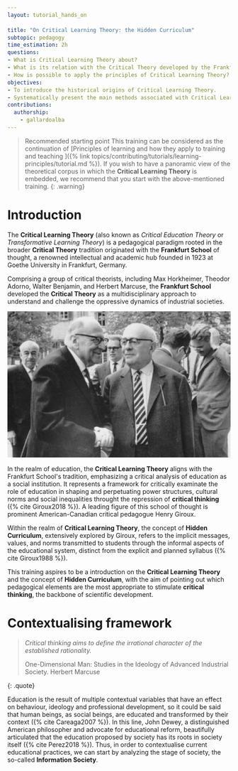 ```yaml
---
layout: tutorial_hands_on

title: "On Critical Learning Theory: the Hidden Curriculum"
subtopic: pedagogy
time_estimation: 2h
questions:
- What is Critical Learning Theory about?
- What is its relation with the Critical Theory developed by the Frankfurt School?
- How is possible to apply the principles of Critical Learning Theory?
objectives:
- To introduce the historical origins of Critical Learning Theory.
- Systematically present the main methods associated with Critical Learning Theory.
contributions:
  authorship:
    - gallardoalba
---
```


> <warning-title>Recommended starting point</warning-title>
> This training can be considered as the continuation of [Principles of learning and how they apply to training and teaching ]({% link topics/contributing/tutorials/learning-principles/tutorial.md %}). If you wish to have a panoramic view of the theoretical corpus in which the **Critical Learning Theory** is embedded, we recommend that you start with the above-mentioned training.
{: .warning}

# Introduction

The **Critical Learning Theory** (also known as *Critical Education Theory* or *Transformative Learning Theory*) is a pedagogical paradigm rooted in the broader **Critical Theory** tradition originated with the **Frankfurt School** of thought, a renowned intellectual and academic hub founded in 1923 at Goethe University in Frankfurt, Germany. 

Comprising a group of critical theorists, including Max Horkheimer, Theodor Adorno, Walter Benjamin, and Herbert Marcuse, the **Frankfurt School** developed the **Critical Theory** as a multidisciplinary approach to understand and challenge the oppressive dynamics of industrial societies.

![Frankfurt School picture](../../images/critical_theory/frankfurt_school.png "Photo taken in Heidelberg in April 1964 at the Max Weber Institute of Sociology. In front: Max Horkheimer and Theodor W. Adorno. Licence: CC BY-SA 4.0")

In the realm of education, the **Critical Learning Theory** aligns with the Frankfurt School's tradition, emphasizing a critical analysis of education as a social institution. It represents a framework for critically examinate the role of education in shaping and perpetuating power structures, cultural norms and social inequalities throught the repression of **critical thinking** ({% cite Giroux2018 %}). A leading figure of this school of thought is  prominent American-Canadian critical pedagogue Henry Giroux.

Within the realm of **Critical Learning Theory**, the concept of **Hidden Curriculum**, extensively explored by Giroux, refers to the implicit messages, values, and norms transmitted to students through the informal aspects of the educational system, distinct from the explicit and planned syllabus ({% cite Giroux1988 %}).

This training aspires to be a introduction on the **Critical Learning Theory** and the concept of **Hidden Curriculum**, with the aim of pointing out which pedagogical elements are the most appropriate to stimulate **critical thinking**, the backbone of scientific development.

# Contextualising framework

> *Critical thinking aims to define the irrational character of the established rationality.*
>
> One-Dimensional Man: Studies in the Ideology of Advanced Industrial Society. Herbert Marcuse
>
{: .quote}

Education is the result of multiple contextual variables that have an effect on behaviour, ideology and professional development, so it could be said that human beings, as social beings, are educated and transformed by their context ({% cite Careaga2007 %}). In this line, John Dewey, a distinguished American philosopher and advocate for educational reform, beautifully articulated that the education proposed by society has its roots in society itself ({% cite Perez2018 %}). Thus, in order to contextualise current educational practices, we can start by analyzing the stage of society, the so-called **Information Society**.


